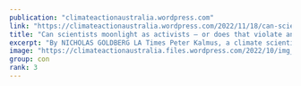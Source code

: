 ```yaml
---
publication: "climateactionaustralia.wordpress.com"
link: "https://climateactionaustralia.wordpress.com/2022/11/18/can-scientists-moonlight-as-activists-or-does-that-violate-an-important-ethical-code-ecologicalcrisis-climatecrisis-cop27/"
title: "Can scientists moonlight as activists — or does that violate an important ethical code? #EcologicalCrisis #ClimateCrisis #COP27"
excerpt: "By NICHOLAS GOLDBERG LA Times Peter Kalmus, a climate scientist with NASA’s Jet Propulsion Laboratory, chained himself to the doors of the Wilson Air Center in Charlotte, N.C., last week as part of…"
image: "https://climateactionaustralia.files.wordpress.com/2022/10/img_1881.jpg?w=1200"
group: con
rank: 3
---
```

